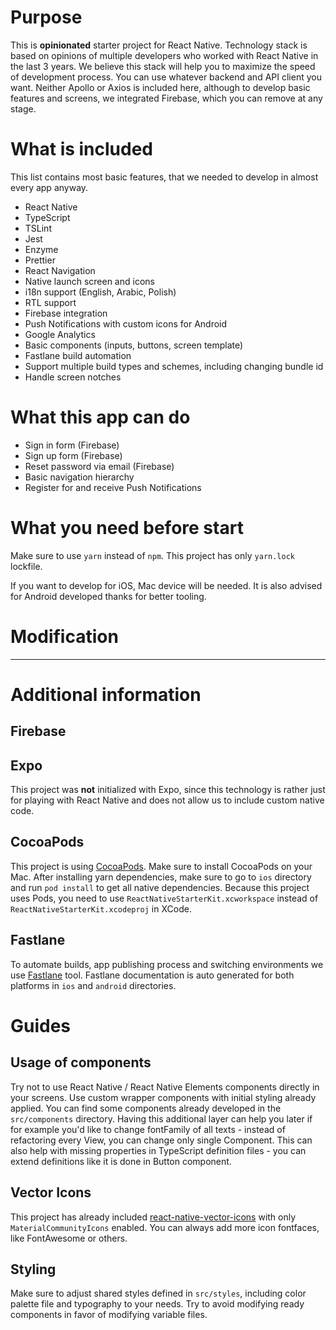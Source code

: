 # Purpose

This is **opinionated** starter project for React Native.
Technology stack is based on opinions of multiple developers who worked with React Native in the last 3 years.
We believe this stack will help you to maximize the speed of development process.
You can use whatever backend and API client you want. Neither Apollo or Axios is included here,
although to develop basic features and screens, we integrated Firebase, which you can remove at any stage.

# What is included

This list contains most basic features, that we needed to develop in almost every app anyway.

- React Native
- TypeScript
- TSLint
- Jest
- Enzyme
- Prettier
- React Navigation
- Native launch screen and icons
- i18n support (English, Arabic, Polish)
- RTL support
- Firebase integration
- Push Notifications with custom icons for Android
- Google Analytics
- Basic components (inputs, buttons, screen template)
- Fastlane build automation
- Support multiple build types and schemes, including changing bundle id
- Handle screen notches

# What this app can do

- Sign in form (Firebase)
- Sign up form (Firebase)
- Reset password via email (Firebase)
- Basic navigation hierarchy
- Register for and receive Push Notifications

# What you need before start

Make sure to use `yarn` instead of `npm`. This project has only `yarn.lock` lockfile.

If you want to develop for iOS, Mac device will be needed. It is also advised for Android
developed thanks for better tooling.

# Modification

---

# Additional information

## Firebase

## Expo
This project was **not** initialized with Expo, since this technology is rather just
for playing with React Native and does not allow us to include custom native code.

## CocoaPods
This project is using [CocoaPods](https://cocoapods.org/). Make sure to install CocoaPods on your Mac.
After installing yarn dependencies, make sure to go to `ios` directory and run
`pod install` to get all native dependencies.
Because this project uses Pods, you need to use `ReactNativeStarterKit.xcworkspace` instead
of `ReactNativeStarterKit.xcodeproj` in XCode.

## Fastlane
To automate builds, app publishing process and switching environments we
use [Fastlane](https://fastlane.tools/) tool.
Fastlane documentation is auto generated for both platforms in `ios` and `android` directories.

# Guides

## Usage of components
Try not to use React Native / React Native Elements components directly in your screens.
Use custom wrapper components with initial styling already applied. You can find some components
already developed in the `src/components` directory.
Having this additional layer can help you later if for example you'd like to change fontFamily
of all texts - instead of refactoring every View, you can change only single Component.
This can also help with missing properties in TypeScript definition files - you can
extend definitions like it is done in Button component.

## Vector Icons
This project has already included [react-native-vector-icons](https://github.com/oblador/react-native-vector-icons)
with only `MaterialCommunityIcons` enabled. You can always add more icon fontfaces, like FontAwesome or others.

## Styling
Make sure to adjust shared styles defined in `src/styles`, including color
palette file and typography to your needs. Try to avoid modifying ready components in
favor of modifying variable files.
